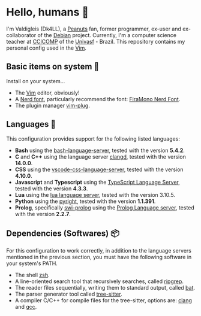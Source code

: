 # Hello, humans 👋
I'm Valdigleis (Dk4LL), a [Peanuts](https://www.peanuts.com/) fan, former programmer, ex-user and ex-collaborator of the [Debian](https://www.debian.org/) project. Currently, I'm a computer science teacher at [CCICOMP](https://portais.univasf.edu.br/ccicomp) of the [Univasf](https://www.univasf.edu.br) - Brazil. This repository contains my personal config used in the [Vim](https://www.vim.org/).

## Basic items on system 🌱
Install on your system...

- The [Vim](https://www.vim.org/) editor, obviously!
- A [Nerd font](https://www.nerdfonts.com/), particularly recommend the font: [FiraMono Nerd Font](https://github.com/ryanoasis/nerd-fonts/releases/download/v3.2.1/FiraMono.zip).
- The plugin manager [vim-plug](https://github.com/junegunn/vim-plug).

## Languages 💬
This configuration provides support for the following listed languages:

- **Bash** using the [bash-language-server](https://github.com/bash-lsp/bash-language-server), tested with the version **5.4.2**.
- **C** and **C++** using the language server [clangd](https://clangd.llvm.org/), tested with the version **14.0.0**.
- **CSS** using the [vscode-css-language-server](https://github.com/hrsh7th/vscode-langservers-extracted), tested with the version **4.10.0**.
- **Javascript** and **Typescript** using the [TypeScript Language Server](https://github.com/typescript-language-server/typescript-language-server), tested with the version **4.3.3**.
- **Lua** using the [lua language server](https://luals.github.io/), tested with the version 3.10.5.
- **Python** using the [pyright](https://github.com/microsoft/pyright), tested with the version **1.1.391**.
- **Prolog**, specifically [swi-prolog](https://www.swi-prolog.org/) using the [Prolog Language server](https://github.com/jamesnvc/lsp_server), tested with the version **2.2.7**.

## Dependencies (Softwares) 📦
For this configuration to work correctly, in addition to the language servers mentioned in the previous section, you must have the following software in your system's PATH.

- The shell [zsh](https://www.zsh.org/).
- A line-oriented search tool that recursively searches, called [ripgrep](https://github.com/BurntSushi/ripgrep).
- The reader files sequentially, writing them to standard output, called [bat](https://github.com/sharkdp/bat).
- The parser generator tool called [tree-sitter](https://tree-sitter.github.io/tree-sitter/).
- A compiler C/C++ for compile files for the tree-sitter, options are: [clang](https://clang.llvm.org/) and [gcc](https://gcc.gnu.org/).


